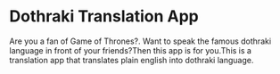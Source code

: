 # Dothraki Translation App

Are you a fan of Game of Thrones?. Want to speak the famous dothraki language in front of your friends?Then this app is for you.This is a translation app that translates plain english into dothraki language.
